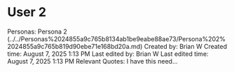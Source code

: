 # User 2

Personas: Persona 2 (../../Personas%2024855a9c765b8134ab1be9eabe88ae73/Persona%202%2024855a9c765b819d90ebe71e168bd20a.md)
Created by: Brian W
Created time: August 7, 2025 1:13 PM
Last edited by: Brian W
Last edited time: August 7, 2025 1:13 PM
Relevant Quotes: I have this need…